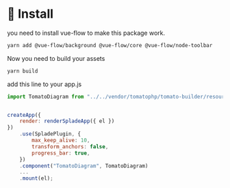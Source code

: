 # 🧠 Install

you need to install vue-flow to make this package work.

```bash
yarn add @vue-flow/background @vue-flow/core @vue-flow/node-toolbar 
```

Now you need to build your assets

```bash
yarn build
```

add this line to your app.js

```javascript
import TomatoDiagram from "../../vendor/tomatophp/tomato-builder/resources/js/components/TomatoDiagram.vue";


createApp({
    render: renderSpladeApp({ el })
})
    .use(SpladePlugin, {
        max_keep_alive: 10,
        transform_anchors: false,
        progress_bar: true,
    })
    .component("TomatoDiagram", TomatoDiagram)
    ...
    .mount(el);
```
